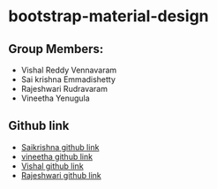# bootstrap-material-design

## Group Members:
  * Vishal Reddy Vennavaram
  * Sai krishna Emmadishetty
  * Rajeshwari Rudravaram
  * Vineetha Yenugula 
  
## Github link
  * [Saikrishna github link](https://github.com/Saikrishna1545)
  * [vineetha github link](https://github.com/vineetha1996)
  * [Vishal github link](https://vishalreddy114.github.io/first/)
  * [Rajeshwari github link](https://github.com/Rajeshwari-Rudra)


